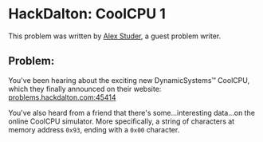 # HackDalton: CoolCPU 1
This problem was written by [Alex Studer](https://alex.studer.dev), a guest problem writer.

## Problem:
You've been hearing about the exciting new DynamicSystems&trade; CoolCPU, which they finally announced on their website: [problems.hackdalton.com:45414](http://problems.hackdalton.com:45414)

You've also heard from a friend that there's some...interesting data...on the online CoolCPU simulator. More specifically, a string of characters at memory address `0x93`, ending with a `0x00` character.